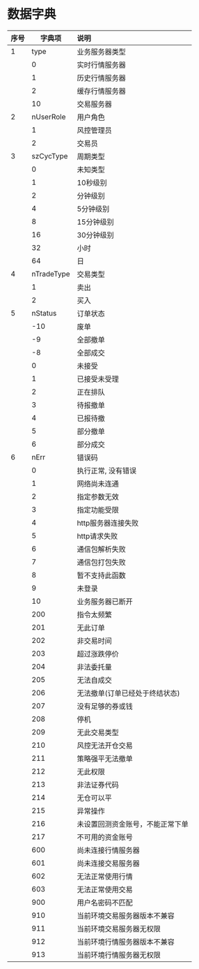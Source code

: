 # 数据字典

| 序号 | 字典项     | 说明                             |
| ---- | ---------- | :------------------------------- |
| 1    | type       | 业务服务器类型                   |
|      | 0          | 实时行情服务器                   |
|      | 1          | 历史行情服务器                   |
|      | 2          | 缓存行情服务器                   |
|      | 10         | 交易服务器                       |
| 2    | nUserRole  | 用户角色                         |
|      | 1          | 风控管理员                       |
|      | 2          | 交易员                           |
| 3    | szCycType  | 周期类型                         |
|      | 0          | 未知类型                         |
|      | 1          | 10秒级别                         |
|      | 2          | 分钟级别                         |
|      | 4          | 5分钟级别                        |
|      | 8          | 15分钟级别                       |
|      | 16         | 30分钟级别                       |
|      | 32         | 小时                             |
|      | 64         | 日                               |
| 4    | nTradeType | 交易类型                         |
|      | 1          | 卖出                             |
|      | 2          | 买入                             |
| 5    | nStatus    | 订单状态                         |
|      | -10        | 废单                             |
|      | -9         | 全部撤单                         |
|      | -8         | 全部成交                         |
|      | 0          | 未接受                           |
|      | 1          | 已接受未受理                     |
|      | 2          | 正在排队                         |
|      | 3          | 待报撤单                         |
|      | 4          | 已报待撤                         |
|      | 5          | 部分撤单                         |
|      | 6          | 部分成交                         |
| 6    | nErr       | 错误码                           |
|      | 0          | 执行正常, 没有错误               |
|      | 1          | 网络尚未连通                     |
|      | 2          | 指定参数无效                     |
|      | 3          | 指定功能受限                     |
|      | 4          | http服务器连接失败               |
|      | 5          | http请求失败                     |
|      | 6          | 通信包解析失败                   |
|      | 7          | 通信包打包失败                   |
|      | 8          | 暂不支持此函数                   |
|      | 9          | 未登录                           |
|      | 10         | 业务服务器已断开                 |
|      | 200        | 指令太频繁                       |
|      | 201        | 无此订单                         |
|      | 202        | 非交易时间                       |
|      | 203        | 超过涨跌停价                     |
|      | 204        | 非法委托量                       |
|      | 205        | 无法自成交                       |
|      | 206        | 无法撤单(订单已经处于终结状态)   |
|      | 207        | 没有足够的券或钱                 |
|      | 208        | 停机                             |
|      | 209        | 无此交易类型                     |
|      | 210        | 风控无法开仓交易                 |
|      | 211        | 策略强平无法撤单                 |
|      | 212        | 无此权限                         |
|      | 213        | 非法证券代码                     |
|      | 214        | 无仓可以平                       |
|      | 215        | 异常操作                         |
|      | 216        | 未设置回测资金账号，不能正常下单 |
|      | 217        | 不可用的资金账号                 |
|      | 600        | 尚未连接行情服务器               |
|      | 601        | 尚未连接交易服务器               |
|      | 602        | 无法正常使用行情                 |
|      | 603        | 无法正常使用交易                 |
|      | 900        | 用户名密码不匹配                 |
|      | 910        | 当前环境交易服务器版本不兼容     |
|      | 911        | 当前环境交易服务器无权限         |
|      | 912        | 当前环境行情服务器版本不兼容     |
|      | 913        | 当前环境行情服务器无权限         |

